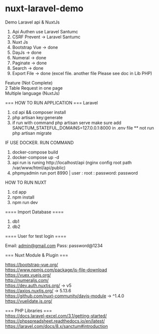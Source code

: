 # nuxt-laravel-demo
Demo Laravel api &amp; NuxtJs

1. Api Authen use Laravel Santumc
2. CSRF Prevent -> Laravel Santumc
3. Nuxt Js
4. Bootstrap Vue -> done
5. DayJs -> done
6. Numeral -> done
7. Paginate -> done
8. Search -> done
9. Export File -> done (excel file. another file Please see doc in Lib PHP)

Feature  (Not Complete)<br>
2 Table Request in one page<br>
Multiple language (NuxtJs)


=== HOW TO RUN APPLICATION ===
Laravel
1. cd api && composer install
2. php artisan key:generate
3. if run with command php artisan serve make sure add SANCTUM_STATEFUL_DOMAINS=127.0.0.1:8000 in .env file
** not run php artisan migrate

IF USE DOCKER. RUN COMMAND
1. docker-compose build
2. docker-compose up -d
3. api run is runing http://localhost/api (nginx config root path /var/www/html/api/public)
4. phpmyadmin run port 8990 | user : root : password: password


HOW TO RUN NUXT
1. cd app
2. npm install
3. npm run dev

==== Import Database ====
1. db1
2. db2


==== User for test login ====

Email: admin@gmail.com
Pass: password@1234


=== Nuxt Module & Plugin ===

https://bootstrap-vue.org/ <br>
https://www.npmjs.com/package/js-file-download <br>
https://vuex.vuejs.org/ <br>
http://numeraljs.com/ <br>
https://dev.auth.nuxtjs.org/ -> v5 <br>
https://axios.nuxtjs.org/    ->  5.13.6 <br>
https://github.com/nuxt-community/dayjs-module -> ^1.4.0 <br>
https://vuelidate.js.org/ <br>


=== PHP Libraries === <br>
https://docs.laravel-excel.com/3.1/getting-started/ <br>
https://phpspreadsheet.readthedocs.io/en/latest/ <br>
https://laravel.com/docs/8.x/sanctum#introduction <br>
